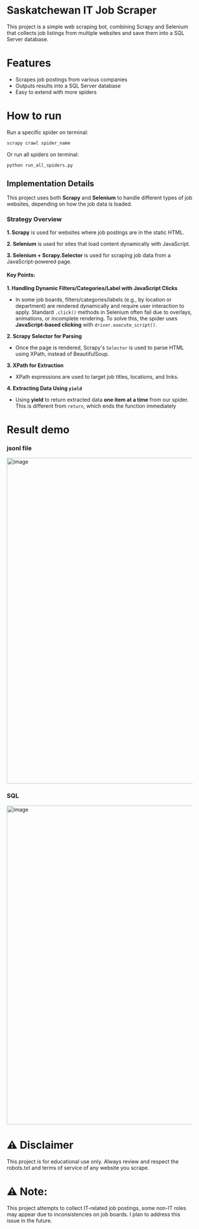 # Saskatchewan IT Job Scraper

This project is a simple web scraping bot, combining Scrapy and Selenium that collects job listings from multiple websites and save them into a SQL Server database.

# Features
- Scrapes job postings from various companies
- Outputs results into a SQL Server database
- Easy to extend with more spiders

# How to run
Run a specific spider on terminal:
```bash
scrapy crawl spider_name
```
Or run all spiders on terminal:
```bash
python run_all_spiders.py
```

## Implementation Details

This project uses both **Scrapy** and **Selenium** to handle different types of job websites, depending on how the job data is loaded.

### Strategy Overview

**1. Scrapy** is used for websites where job postings are in the static HTML.

**2. Selenium** is used for sites that load content dynamically with JavaScript.

**3. Selenium + Scrapy.Selector** is used for scraping job data from a JavaScript-powered page.

#### Key Points:

**1. Handling Dynamic Filters/Categories/Label with JavaScript Clicks**
- In some job boards, filters/categories/labels (e.g., by location or department) are rendered dynamically and require user interaction to apply. Standard `.click()` methods in Selenium often fail due to overlays, animations, or incomplete rendering. To solve this, the spider uses **JavaScript-based clicking** with `driver.execute_script()`.

**2. Scrapy Selector for Parsing**
- Once the page is rendered, Scrapy's `Selector` is used to parse HTML using XPath, instead of BeautifulSoup.

**3. XPath for Extraction**
- XPath expressions are used to target job titles, locations, and links.

**4. Extracting Data Using `yield`**
- Using **yield** to return extracted data **one item at a time** from our spider. This is different from `return`, which ends the function immediately

# Result demo
### jsonl file
<img width="1603" height="882" alt="image" src="https://github.com/user-attachments/assets/fb98b0c2-b4d8-4658-821b-ab27030bd655" />

### SQL
<img width="1427" height="863" alt="image" src="https://github.com/user-attachments/assets/07f8ccb6-e117-4bcb-b14c-3dd88eb56bb8" />



# ⚠️ **Disclaimer**
This project is for educational use only. 
Always review and respect the robots.txt and terms of service of any website you scrape.

# ⚠️ **Note:** 
This project attempts to collect IT-related job postings, some non-IT roles may appear due to inconsistencies on job boards. I plan to address this issue in the future.
